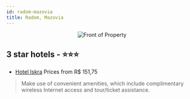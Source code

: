 ```yaml
---
id: radom-mazovia
title: Radom, Mazovia
---
```


<center><img src="https://i.travelapi.com/hotels/4000000/3900000/3899800/3899796/374abdd1_z.jpg" alt="Front of Property" /></center>


##  3 star hotels - ⭐️⭐️⭐️

-    [Hotel Iskra](https://us.hurb.com/hotels/radom/hotel-iskra-JNP-JP936332?cmp=18055) Prices from R$ 151,75
   > Make use of convenient amenities, which include complimentary wireless Internet access and tour/ticket assistance.
